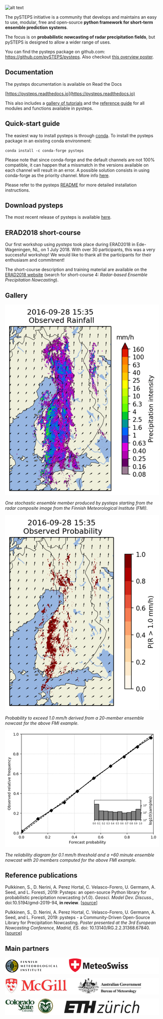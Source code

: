 [logo]: https://avatars3.githubusercontent.com/u/40021569?s=200&v=4
![alt text][logo]

The pySTEPS initiative  is a community that develops and maintains an easy to use, modular, free and open-source **python framework for short-term ensemble prediction systems**.

The focus is on **probabilistic nowcasting of radar precipitation fields**, but pySTEPS is designed to allow a wider range of uses.

You can find the pysteps package on github.com: https://github.com/pySTEPS/pysteps. Also checkout [this overview poster](https://www.researchgate.net/publication/332781022_pysteps_-_a_Community-Driven_Open-Source_Library_for_Precipitation_Nowcasting).

## Documentation

The pysteps documentation is available on Read the Docs

[https://pysteps.readthedocs.io](https://pysteps.readthedocs.io)

This also includes a [gallery of tutorials](https://pysteps.readthedocs.io/en/latest/auto_examples/index.html) and the [reference guide](https://pysteps.readthedocs.io/en/latest/pysteps_reference/index.html) for all modules and functions available in pysteps.

## Quick-start guide
The easiest way to install pysteps is through [conda](https://docs.conda.io/en/latest/). To install the pysteps package in an existing conda environment:

`conda install -c conda-forge pysteps`

Please note that since conda-forge and the default channels are not 100% compatible, it can happen that a missmatch in the versions available on each channel will result in an error. A possible solution consists in using conda-forge as the priority channel. More info [here](https://conda-forge.org/docs/user/tipsandtricks.html#using-multiple-channels).

Please refer to the pysteps [README](https://github.com/pySTEPS/pysteps/blob/master/README.rst) for more detailed installation instructions.

## Download pysteps

The most recent release of pysteps is available [here](https://github.com/pySTEPS/pysteps/releases).

## ERAD2018 short-course

Our first workshop using *pysteps* took place during ERAD2018 in Ede-Wageningen, NL, on 1 July 2018. With over 30 participants, this was a very successful workshop! We would like to thank all the participants for their enthusiasm and commitment! 

The short-course description and training material are available on the [ERAD2018 website](https://www.erad2018.nl/short-courses/) (search for short-course 4: *Radar-based Ensemble Precipitation Nowcasting*).

## Gallery

![](figs/201609281600_stoch_8levels.gif)

*One stochastic ensemble member produced by pysteps starting from the radar composite image from the Finnish Meteorological Institute (FMI).*

![](figs/201609281600_prob1.0_8levels.gif)

*Probability to exceed 1.0 mm/h derived from a 20-member ensemble nowcast for the above FMI example.*

![](figs/fmi_reldiag_060_005_thr0.1.png)

*The reliability diagram for 0.1 mm/h threshold and a +60 minute ensemble nowcast with 20 members computed for the above FMI example.*

## Reference publications

Pulkkinen, S., D. Nerini, A. Perez Hortal, C. Velasco-Forero, U. Germann, A. Seed, and L. Foresti, 2019:  Pysteps:  an open-source Python library for probabilistic precipitation nowcasting (v1.0). *Geosci. Model Dev. Discuss.*, doi:10.5194/gmd-2019-94, **in review**. [[source](https://www.geosci-model-dev-discuss.net/gmd-2019-94/)]

Pulkkinen, S., D. Nerini, A. Perez Hortal, C. Velasco-Forero, U. Germann, A. Seed, and
L. Foresti, 2019: pysteps - a Community-Driven Open-Source Library for Precipitation Nowcasting. *Poster presented at the 3rd European Nowcasting Conference, Madrid, ES*. doi: 10.13140/RG.2.2.31368.67840. [[source](https://www.researchgate.net/publication/332781022_pysteps_-_a_Community-Driven_Open-Source_Library_for_Precipitation_Nowcasting)]

## Main partners
<pre style="background-color: white;"><img src="figs/logo_fmi.png" alt="drawing" height="50"/>    <img src="figs/logo_mch.png" alt="drawing" height="50"/></pre>

<pre style="background-color: white;"><img src="figs/logo_mcgill.jpg" alt="drawing" height="50"/>    <img src="figs/logo_bom.png" alt="drawing" height="50"/></pre>

<pre style="background-color: white;"><img src="figs/logo_csu.jpg" alt="drawing" height="50"/>    <img src="figs/logo_ethz.jpg" alt="drawing" height="45"/></pre>
